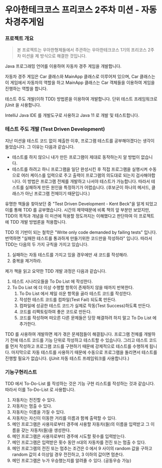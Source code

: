 # 우아한테크코스 프리코스 2주차 미션 - 자동차경주게임

### 프로젝트 개요

>본 프로젝트는 우아한형제들에서 주관하는 우아한테크코스 1기의 프리코스 2주차 미션을 
제 방식으로 해결한 것입니다.

Java 프로그래밍 언어를 이용하여 자동차 경주 게임을 개발합니다.
 
자동차 경주 게임은 Car 클래스와 MainApp 클래스로 이루어져 있으며, Car 클래스는 이 게임에서 자동차의 역할을 
하고 MainApp 클래스는 Car 객체들을 이용하여 게임을 진행하는 역할을 합니다.

테스트 주도 개발(이하 TDD) 방법론을 이용하여 개발합니다. 단위 테스트 프레임워크로 jUnit 을 사용합니다.

IntelliJ Java IDE 를 개발도구로 사용하고 Java 11 로 개발 및 테스트합니다.

### 테스트 주도 개발 (Test Driven Development)
지난 미션을 테스트 코드 없이 제출한 이후, 프로그램 테스트를 공부해야겠다는 생각이 들었습니다. 
그 이유는 다음과 같습니다.
- 테스트를 하지 않으니 내가 만든 프로그램이 제대로 동작하는지 알 방법이 없습니다.
- 테스트를 하려고 하니 프로그램을 일단 완성시킨 후 직접 프로그램을 실행시켜 수동으로 여러 케이스를 입력으로 주고 출력이 
프로그램의 의도대로 되는지 검사해야합니다. 이 방법은 프로그램 전체를 개발하고 나서야 테스트가 가능합니다. 따라서 테스트를 
실패하게 만든 원인을 특정하기가 어렵습니다. (후보군이 하나의 메서드, 클래스가 아닌 프로그램 전체이기 때문입니다.)
   
유명한 책들을 찾아보던 중 "Test Driven Development - Kent Beck"을 알게 되었고 이를 통해 TDD 를 공부했습니다. 
시간의 제약때문에 비록 책의 앞 부분만 보았지만, TDD의 목적과 개념을 이 미션에 적용할 정도까지는 이해했다고 판단하여 
이 프로젝트에 TDD 개발 방법론을 적용합니다.  

TDD 의 기반이 되는 철학은 "Write only code demanded by failing tests" 입니다. 번역하면 "실패한 테스트를 통과하게
 만들기위한 코드만을 작성하라" 입니다. 따라서 TDD는 다음의 두 가지 규칙을 가지고 있습니다.

1. 실패하는 자동 테스트를 가지고 있을 경우에만 새 코드를 작성해라.
2. 중복을 제거하라.

제가 책을 읽고 요약한 TDD 개발 과정은 다음과 같습니다.
1. 테스트 시나리오들을 To Do List 에 작성한다.
2. To Do List 에 더 이상 수행할 항목이 존재하지 않을 때까지 반복한다.
   1. To Do List 에서 제일 쉬운 항목을 골라 테스트 코드를 작성한다.
   2. 작성한 테스트 코드를 컴파일(Test Fail) 되도록 만든다.
   3. 컴파일에 성공한 테스트 코드가 실제로 작동(Test Success)하도록 만든다.
   4. 코드를 리팩토링하여 좋은 코드로 만든다.
   5. 코드를 작성하며 떠오른 다른 문제들은 당장 해결하려 하지 말고 To Do List 에 추가한다.

TDD 를 사용하여 개발하면 제가 겪은 문제점들이 해결됩니다. 프로그램 전체를 개발하기 전에 테스트 코드를 
기능 단위로 작성하고 테스트할 수 있습니다. 그리고 테스트 코드를 먼저 작성하고 프로그램 코드를 구현하기 때문에 
강제적으로 테스트를 수행하게 됩니다. 마지막으로 자동 테스트를 사용하기 때문에 수동으로 프로그램을 돌리면서 
테스트를 진행할 필요가 없습니다. (jUnit 자동 테스트 프레임워크를 사용합니다.)

### 기능구현리스트

TDD 에서 To-Do-List 를 작성하는 것은 기능 구현 리스트를 작성하는 것과 같습니다. 따라서 이를 To-Do-List 로 사용합니다.

1. 자동차는 전진할 수 있다.
2. 자동차는 멈출 수 있다.
3. 자동차는 이름을 가질 수 있다.
4. 자동차는 자신이 이동한 거리를 이름과 함께 출력할 수 있다.
5. 메인 프로그램은 사용자로부터 경주에 사용할 자동차(들)의 이름을 입력받고 그 이름을 갖는 
자동차(들)을 생성한다.
6. 메인 프로그램은 사용자로부터 경주에 시도할 횟수를 입력받는다.
7. 메인 프로그램은 입력받은 횟수 동안 n대의 자동차를 전진 또는 멈출 수 있다.
8. 메인 프로그램의 전진 또는 멈추는 조건은 0 에서 9 사이의 random 값을 구하고 random 값이 4 이상일 경우 
전진하고, 3 이하의 값이면 멈춘다.
9. 메인 프로그램은 누가 우승했는지를 알려줄 수 있다. (공동우승 가능)
